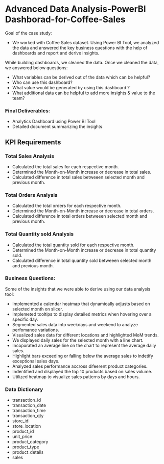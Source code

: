# Advanced Data Analysis-PowerBI Dashborad-for-Coffee-Sales

Goal of the case study:

- We worked with Coffee Sales dataset. Using Power BI Tool, we analyzed the data and answered the key business questions with the help of dashboards and report and derive insights.

While building dashboards, we cleaned the data. Once we cleaned the data, we answered below questions:

-  What variables can be derived out of the data which can be helpful? 
-  Who can use this dashboard? 
-  What value would be generated by using this dashboard ? 
-  What additional data can be helpful to add more insights & value to the team?

### Final Deliverables: 
-  Analytics Dashboard using Power BI Tool 
-  Detailed document summarizing the insights

## KPI Requirements

### Total Sales Analysis

- Calculated the total sales for each respective month.
- Determined the Month-on-Month increase or decrease in total sales.
- Calculated difference in total sales betweeen selected month and previous month.

### Total Orders Analysis

- Calculated the total orders for each respective month.
- Determined the Month-on-Month increase or decrease in total orders.
- Calculated difference in total orders betweeen selected month and previous month.

### Total Quantity sold Analysis

- Calculated the total quantity sold for each respective month.
- Determined the Month-on-Month increase or decrease in total quantity sold.
- Calculated difference in total quantity sold betweeen selected month and previous month.
  

### Business Questions:

Some of the insights that we were able to derive  using our data analysis tool:

- Implemented a calendar heatmap that dynamically adjusts based on selected month on slicer.
- Implemeted tooltips to display detailed metrics when hovering over a specific day.
- Segmented sales data into weekdays and weekend to analyze perfomance variations.
- Visualized sales data for different locations and highlighted MoM trends.
- We displayed daily sales for the selected month with a line chart.
- Incoporated an average line on the chart to represent the average daily sales.
- Highlight bars exceeding or falling below the average sales to indetify exceptional sales days.
- Analyzed sales performance accross difeerent product categories.
- Indentified and displayed the top 10 products based on sales volume.
- Utilized heatmap to visualize sales patterns by days and hours.

### Data Dictionary

- transaction_id
- transaction_date
- transaction_time
- transaction_qty
- store_id
- store_location
- product_id
- unit_price
- product_category
- product_type
- product_details
- sales


  



